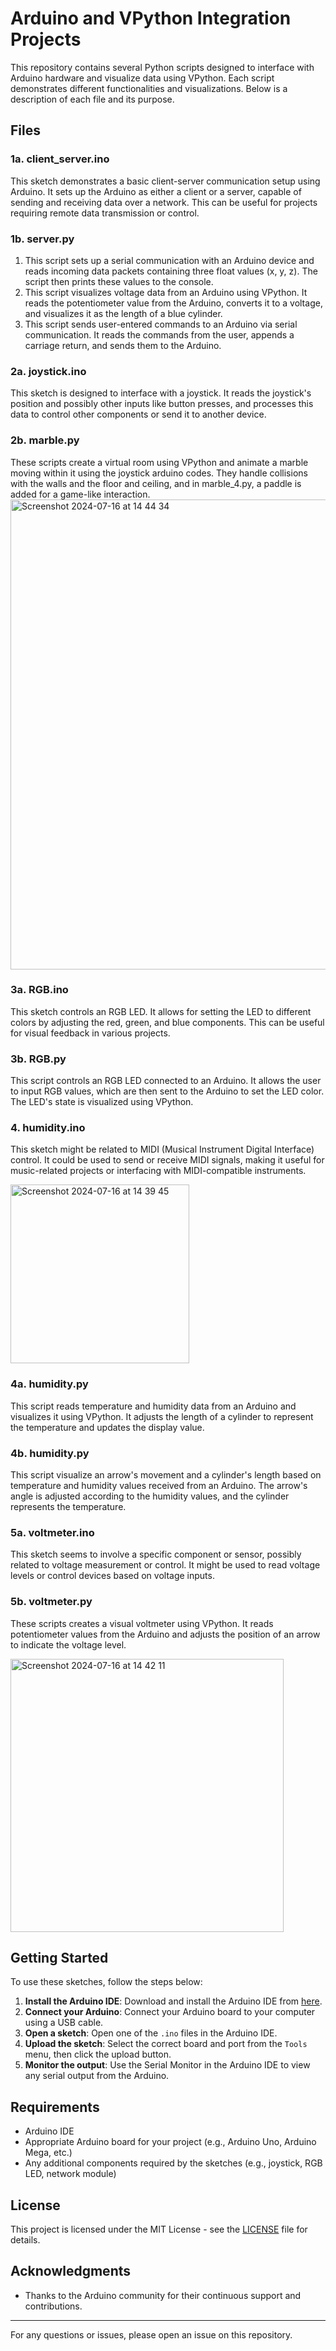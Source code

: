 # Arduino and VPython Integration Projects

This repository contains several Python scripts designed to interface with Arduino hardware and visualize data using VPython. Each script demonstrates different functionalities and visualizations. Below is a description of each file and its purpose.

## Files

### 1a. client_server.ino

This sketch demonstrates a basic client-server communication setup using Arduino. It sets up the Arduino as either a client or a server, capable of sending and receiving data over a network. This can be useful for projects requiring remote data transmission or control.

### 1b. server.py
  1. This script sets up a serial communication with an Arduino device and reads incoming data packets containing three float values (x, y, z). The script then prints these values to the console.
  2. This script visualizes voltage data from an Arduino using VPython. It reads the potentiometer value from the Arduino, converts it to a voltage, and visualizes it as the length of a blue cylinder.
  3. This script sends user-entered commands to an Arduino via serial communication. It reads the commands from the user, appends a carriage return, and sends them to the Arduino.

### 2a. joystick.ino

This sketch is designed to interface with a joystick. It reads the joystick's position and possibly other inputs like button presses, and processes this data to control other components or send it to another device.

### 2b. marble.py 
These scripts create a virtual room using VPython and animate a marble moving within it using the joystick arduino codes. They handle collisions with the walls and the floor and ceiling, and in marble_4.py, a paddle is added for a game-like interaction.
<img width="752" alt="Screenshot 2024-07-16 at 14 44 34" src="https://github.com/user-attachments/assets/6e8a24b9-5634-48b2-8129-9eb491cac0b3">

### 3a. RGB.ino

This sketch controls an RGB LED. It allows for setting the LED to different colors by adjusting the red, green, and blue components. This can be useful for visual feedback in various projects.

### 3b. RGB.py 
This script controls an RGB LED connected to an Arduino. It allows the user to input RGB values, which are then sent to the Arduino to set the LED color. The LED's state is visualized using VPython.

### 4. humidity.ino
This sketch might be related to MIDI (Musical Instrument Digital Interface) control. It could be used to send or receive MIDI signals, making it useful for music-related projects or interfacing with MIDI-compatible instruments.

<img width="286" alt="Screenshot 2024-07-16 at 14 39 45" src="https://github.com/user-attachments/assets/d67cddbd-0660-477c-ac42-067dfb2480b2">

### 4a. humidity.py
This script reads temperature and humidity data from an Arduino and visualizes it using VPython. It adjusts the length of a cylinder to represent the temperature and updates the display value.
### 4b. humidity.py
This script visualize an arrow's movement and a cylinder's length based on temperature and humidity values received from an Arduino. The arrow's angle is adjusted according to the humidity values, and the cylinder represents the temperature.

### 5a. voltmeter.ino
This sketch seems to involve a specific component or sensor, possibly related to voltage measurement or control. It might be used to read voltage levels or control devices based on voltage inputs.
### 5b. voltmeter.py
These scripts creates a visual voltmeter using VPython. It reads potentiometer values from the Arduino and adjusts the position of an arrow to indicate the voltage level.

<img width="437" alt="Screenshot 2024-07-16 at 14 42 11" src="https://github.com/user-attachments/assets/abe080e8-7817-4be0-a6f1-d73d67c7f315">

## Getting Started

To use these sketches, follow the steps below:

1. **Install the Arduino IDE**: Download and install the Arduino IDE from [here](https://www.arduino.cc/en/software).
2. **Connect your Arduino**: Connect your Arduino board to your computer using a USB cable.
3. **Open a sketch**: Open one of the `.ino` files in the Arduino IDE.
4. **Upload the sketch**: Select the correct board and port from the `Tools` menu, then click the upload button.
5. **Monitor the output**: Use the Serial Monitor in the Arduino IDE to view any serial output from the Arduino.

## Requirements

- Arduino IDE
- Appropriate Arduino board for your project (e.g., Arduino Uno, Arduino Mega, etc.)
- Any additional components required by the sketches (e.g., joystick, RGB LED, network module)

## License

This project is licensed under the MIT License - see the [LICENSE](LICENSE) file for details.

## Acknowledgments

- Thanks to the Arduino community for their continuous support and contributions.

---

For any questions or issues, please open an issue on this repository.

